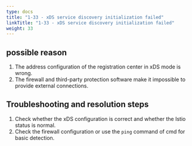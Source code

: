 ```yaml
---
type: docs
title: "1-33 - xDS service discovery initialization failed"
linkTitle: "1-33 - xDS service discovery initialization failed"
weight: 33
---
```


## possible reason

1. The address configuration of the registration center in xDS mode is wrong.
2. The firewall and third-party protection software make it impossible to provide external connections.

## Troubleshooting and resolution steps

1. Check whether the xDS configuration is correct and whether the Istio status is normal.
2. Check the firewall configuration or use the `ping` command of cmd for basic detection.

<p style="margin-top: 3rem;"> </p>